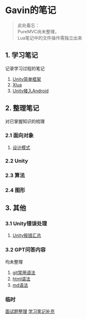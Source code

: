 # Gavin的笔记       

>此处备忘：     
PureMVC尚未整理，   
Lua笔记中的文件操作需独立出来     


## 1. 学习笔记
记录学习过程的笔记
1. [Unity简单框架](https://github.com/GavinZ233/Learning-SimpleFrameWork/wiki)
2. [Xlua](https://github.com/GavinZ233/Learning-Lua/wiki)
3. [Unity接入Android](https://github.com/GavinZ233/Learning-AndroidSDK/wiki)



## 2. 整理笔记
对已掌握知识的梳理
### 2.1 面向对象
1. [设计模式](https://github.com/GavinZ233/Gavin-Notes/blob/dev/OOP/%E8%AE%BE%E8%AE%A1%E6%A8%A1%E5%BC%8F.md)


### 2.2 Unity

### 2.3 算法

### 2.4 图形


## 3. 其他

### 3.1 Unity错误处理
1.  [Unity报错汇总](https://github.com/GavinZ233/Gavin-Notes/blob/dev/Unity/Unity%20Error/Unity%E5%B7%A5%E4%BD%9C%E9%94%99%E8%AF%AF%E6%B1%87%E6%80%BB.md)

### 3.2 GPT问答内容
均未整理
1. [git常用语法](https://github.com/GavinZ233/Gavin-Notes/blob/dev/Mass/GPT-Q%26A/git.md)
2. [html语法](https://github.com/GavinZ233/Gavin-Notes/blob/dev/Mass/GPT-Q%26A/html.md)
3. [md语法](https://github.com/GavinZ233/Gavin-Notes/blob/dev/Mass/GPT-Q%26A/markdown.md)


### 临时
[面试题整理](https://github.com/GavinZ233/Gavin-Notes/blob/dev/Mass/%E9%9D%A2%E8%AF%95%E9%A2%98%E6%95%B4%E7%90%86.md)
[学习笔记补充](https://github.com/GavinZ233/Gavin-Notes/blob/dev/Mass/%E5%AD%A6%E4%B9%A0%E7%AC%94%E8%AE%B0%E8%A1%A5%E5%85%85.md)














